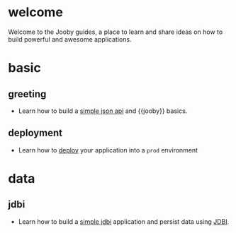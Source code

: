 # welcome

Welcome to the Jooby guides, a place to learn and share ideas on how to build powerful and awesome applications.

# basic

## greeting

* Learn how to build a [simple json api](/guides/greeting) and {{jooby}} basics.

## deployment

* Learn how to [deploy](/guides/deployment) your application into a ```prod``` environment

# data

## jdbi

* Learn how to build a [simple jdbi](/guides/jdbi) application and persist data using [JDBI](http://jdbi.org).

